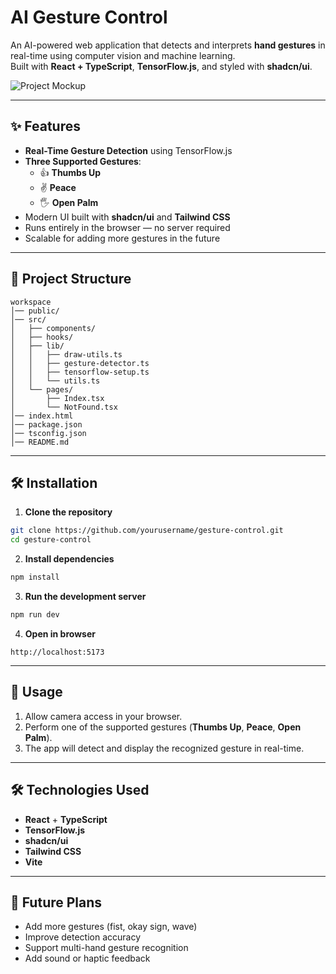 # AI Gesture Control

An AI-powered web application that detects and interprets **hand gestures** in real-time using computer vision and machine learning.  
Built with **React + TypeScript**, **TensorFlow.js**, and styled with **shadcn/ui**.

![Project Mockup](A_digital_image_showcases_an_AI_Gesture_Control_pr.png)

---

## ✨ Features
- **Real-Time Gesture Detection** using TensorFlow.js
- **Three Supported Gestures**:
  - 👍 **Thumbs Up**
  - ✌️ **Peace**
  - 🖐 **Open Palm**
- Modern UI built with **shadcn/ui** and **Tailwind CSS**
- Runs entirely in the browser — no server required
- Scalable for adding more gestures in the future

---

## 📂 Project Structure

```
workspace
│── public/
│── src/
│   ├── components/
│   ├── hooks/
│   ├── lib/
│   │   ├── draw-utils.ts
│   │   ├── gesture-detector.ts
│   │   ├── tensorflow-setup.ts
│   │   └── utils.ts
│   └── pages/
│       ├── Index.tsx
│       └── NotFound.tsx
│── index.html
│── package.json
│── tsconfig.json
│── README.md
```

---

## 🛠 Installation

1. **Clone the repository**
```bash
git clone https://github.com/yourusername/gesture-control.git
cd gesture-control
```

2. **Install dependencies**
```bash
npm install
```

3. **Run the development server**
```bash
npm run dev
```

4. **Open in browser**
```
http://localhost:5173
```

---

## 🚀 Usage

1. Allow camera access in your browser.  
2. Perform one of the supported gestures (**Thumbs Up**, **Peace**, **Open Palm**).  
3. The app will detect and display the recognized gesture in real-time.  

---

## 🛠 Technologies Used

- **React** + **TypeScript**
- **TensorFlow.js**
- **shadcn/ui**
- **Tailwind CSS**
- **Vite**

---

## 📌 Future Plans
- Add more gestures (fist, okay sign, wave)
- Improve detection accuracy
- Support multi-hand gesture recognition
- Add sound or haptic feedback
